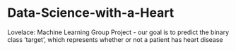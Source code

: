 # Data-Science-with-a-Heart
Lovelace: Machine Learning Group Project - our goal is to predict the binary class ’target’, which represents whether or not a patient has heart disease

